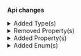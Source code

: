 **Api changes**

<details>
<summary>Added Type(s)</summary>

- added type `ExpiredCustomerEmailTokenError`
- added type `ExpiredCustomerPasswordTokenError`
- added type `GraphQLExpiredCustomerEmailTokenError`
- added type `GraphQLExpiredCustomerPasswordTokenError`
- added type `CheckoutOrderCreationFailedEvent`
- added type `CheckoutPaymentAuthorizationCancelledEvent`
- added type `CheckoutPaymentAuthorizationFailedEvent`
- added type `CheckoutPaymentAuthorizedEvent`
- added type `CheckoutPaymentCancelAuthorizationFailedEvent`
- added type `CheckoutPaymentChargeFailedEvent`
- added type `CheckoutPaymentChargedEvent`
- added type `CheckoutPaymentRefundFailedEvent`
- added type `CheckoutPaymentRefundedEvent`
- added type `CheckoutMessageOrderPayloadBaseData`
- added type `CheckoutMessagePaymentsPayloadBaseData`
</details>


<details>
<summary>Removed Property(s)</summary>

- :warning: removed property `/[0-9].[0-9]*[1-9]/` from type `CategoryOrderHints`
- :warning: removed property `//` from type `ProductVariantChannelAvailabilityMap`
</details>


<details>
<summary>Added Property(s)</summary>

- added property `invalidateOlderTokens` to type `CustomerCreateEmailToken`
- added property `invalidateOlderTokens` to type `CustomerCreatePasswordResetToken`
- added property `invalidateOlderTokens` to type `CustomerToken`
- added property `value` to type `CustomerEmailTokenCreatedMessage`
- added property `invalidateOlderTokens` to type `CustomerEmailTokenCreatedMessage`
- added property `value` to type `CustomerPasswordTokenCreatedMessage`
- added property `invalidateOlderTokens` to type `CustomerPasswordTokenCreatedMessage`
- added property `value` to type `CustomerEmailTokenCreatedMessagePayload`
- added property `invalidateOlderTokens` to type `CustomerEmailTokenCreatedMessagePayload`
- added property `value` to type `CustomerPasswordTokenCreatedMessagePayload`
- added property `invalidateOlderTokens` to type `CustomerPasswordTokenCreatedMessagePayload`
- added property `/^[0-9a-fA-F]{8}-[0-9a-fA-F]{4}-[0-9a-fA-F]{4}-[0-9a-fA-F]{4}-[0-9a-fA-F]{12}$/` to type `CategoryOrderHints`
- added property `/^[0-9a-fA-F]{8}-[0-9a-fA-F]{4}-[0-9a-fA-F]{4}-[0-9a-fA-F]{4}-[0-9a-fA-F]{12}$/` to type `ProductVariantChannelAvailabilityMap`
</details>


<details>
<summary>Added Enum(s)</summary>

- added enum `checkout` to type `EventSubscriptionResourceTypeId`
- added enum `CheckoutOrderCreationFailed` to type `EventType`
- added enum `CheckoutPaymentAuthorizationCancelled` to type `EventType`
- added enum `CheckoutPaymentAuthorizationFailed` to type `EventType`
- added enum `CheckoutPaymentAuthorized` to type `EventType`
- added enum `CheckoutPaymentCancelAuthorizationFailed` to type `EventType`
- added enum `CheckoutPaymentCharged` to type `EventType`
- added enum `CheckoutPaymentChargeFailed` to type `EventType`
- added enum `CheckoutPaymentRefunded` to type `EventType`
- added enum `CheckoutPaymentRefundFailed` to type `EventType`
</details>


